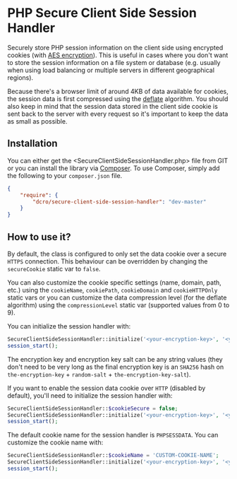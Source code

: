 PHP Secure Client Side Session Handler
======================================

Securely store PHP session information on the client side using encrypted cookies (with [AES encryption](http://en.wikipedia.org/wiki/Advanced_Encryption_Standard)). This is useful in cases where you don't want to store the session information on a file system or database (e.g. usually when using load balancing or multiple servers in different geographical regions).

Because there's a browser limit of around 4KB of data available for cookies, the session data is first compressed using the [deflate](http://en.wikipedia.org/wiki/DEFLATE) algorithm. You should also keep in mind that the session data stored in the client side cookie is sent back to the server with every request so it's important to keep the data as small as possible.

Installation
------------

You can either get the <SecureClientSideSessionHandler.php> file from GIT or you can install the library via [Composer](getcomposer.org). To use Composer, simply add the following to your `composer.json` file.

```json
{
    "require": {
        "dcro/secure-client-side-session-handler": "dev-master"
    }
}
```


How to use it?
--------------

By default, the class is configured to only set the data cookie over a secure `HTTPS` connection. This behaviour can be overridden by changing the `secureCookie` static var to `false`.

You can also customize the cookie specific settings (name, domain, path, etc.) using the `cookieName`, `cookiePath`, `cookieDomain` and `cookieHTTPOnly` static vars or you can customize the data compression level (for the deflate algorithm) using the `compressionLevel` static var (supported values from 0 to 9).

You can initialize the session handler with:

```php
SecureClientSideSessionHandler::initialize('<your-encryption-key>', '<your-encryption-key-salt>');
session_start();
```

The encryption key and encryption key salt can be any string values (they don't need to be very long as the final encryption key is an `SHA256` hash on `the-encryption-key` + `random-salt` + `the-encryption-key-salt`).

If you want to enable the session data cookie over `HTTP` (disabled by default), you'll need to initialize the session handler with:

```php
SecureClientSideSessionHandler::$cookieSecure = false;
SecureClientSideSessionHandler::initialize('<your-encryption-key>', '<your-encryption-key-salt>');
session_start();
```

The default cookie name for the session handler is `PHPSESSDATA`. You can customize the cookie name with:

```php
SecureClientSideSessionHandler::$cookieName = 'CUSTOM-COOKIE-NAME';
SecureClientSideSessionHandler::initialize('<your-encryption-key>', '<your-encryption-key-salt>');
session_start();
```
